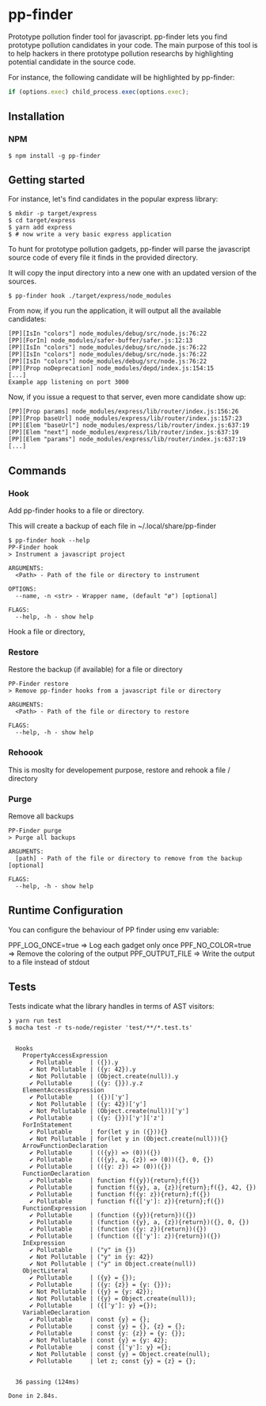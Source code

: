 # pp-finder

Prototype pollution finder tool for javascript. pp-finder lets you find prototype pollution candidates in your code. The main purpose of this tool is to help hackers in there prototype pollution researchs by highlighting potential candidate in the source code.

For instance, the following candidate will be highlighted by pp-finder:

```javascript
if (options.exec) child_process.exec(options.exec);
```

## Installation

### NPM
```shell
$ npm install -g pp-finder
```


## Getting started

For instance, let's find candidates in the popular express library:

```
$ mkdir -p target/express
$ cd target/express
$ yarn add express
$ # now write a very basic express application
```

To hunt for prototype pollution gadgets, pp-finder will parse the javascript source code of every file it finds in the provided directory.

It will copy the input directory into a new one with an updated version of the sources.

```shell
$ pp-finder hook ./target/express/node_modules
```

From now, if you run the application, it will output all the available candidates:

```
[PP][IsIn "colors"] node_modules/debug/src/node.js:76:22
[PP][ForIn] node_modules/safer-buffer/safer.js:12:13
[PP][IsIn "colors"] node_modules/debug/src/node.js:76:22
[PP][IsIn "colors"] node_modules/debug/src/node.js:76:22
[PP][IsIn "colors"] node_modules/debug/src/node.js:76:22
[PP][Prop noDeprecation] node_modules/depd/index.js:154:15
[...]
Example app listening on port 3000
```

Now, if you issue a request to that server, even more candidate show up:

```
[PP][Prop params] node_modules/express/lib/router/index.js:156:26
[PP][Prop baseUrl] node_modules/express/lib/router/index.js:157:23
[PP][Elem "baseUrl"] node_modules/express/lib/router/index.js:637:19
[PP][Elem "next"] node_modules/express/lib/router/index.js:637:19
[PP][Elem "params"] node_modules/express/lib/router/index.js:637:19
[...]
```


## Commands

### Hook

Add pp-finder hooks to a file or directory.

This will create a backup of each file in ~/.local/share/pp-finder

```shell
$ pp-finder hook --help                                                                                                                                                                              PP-Finder hook
> Instrument a javascript project

ARGUMENTS:
  <Path> - Path of the file or directory to instrument

OPTIONS:
  --name, -n <str> - Wrapper name, (default "ø") [optional]

FLAGS:
  --help, -h - show help
```

Hook a file or directory,

### Restore

Restore the backup (if available) for a file or directory


```shell
PP-Finder restore
> Remove pp-finder hooks from a javascript file or directory

ARGUMENTS:
  <Path> - Path of the file or directory to restore

FLAGS:
  --help, -h - show help
```

### Rehoook

This is moslty for developement purpose, restore and rehook a file / directory

### Purge

Remove all backups

```
PP-Finder purge
> Purge all backups

ARGUMENTS:
  [path] - Path of the file or directory to remove from the backup [optional]

FLAGS:
  --help, -h - show help
```



## Runtime Configuration

You can configure the behaviour of PP finder using env variable:

PPF_LOG_ONCE=true => Log each gadget only once
PPF_NO_COLOR=true => Remove the coloring of the output
PPF_OUTPUT_FILE => Write the output to a file instead of stdout


## Tests

Tests indicate what the library handles in terms of AST visitors:

```
❯ yarn run test
$ mocha test -r ts-node/register 'test/**/*.test.ts'


  Hooks
    PropertyAccessExpression
      ✔ Pollutable     | ({}).y
      ✔ Not Pollutable | ({y: 42}).y
      ✔ Not Pollutable | (Object.create(null)).y
      ✔ Pollutable     | ({y: {}}).y.z
    ElementAccessExpression
      ✔ Pollutable     | ({})['y']
      ✔ Not Pollutable | ({y: 42})['y']
      ✔ Not Pollutable | (Object.create(null))['y']
      ✔ Pollutable     | ({y: {}})['y']['z']
    ForInStatement
      ✔ Pollutable     | for(let y in ({})){}
      ✔ Not Pollutable | for(let y in (Object.create(null))){}
    ArrowFunctionDeclaration
      ✔ Pollutable     | (({y}) => (0))({})
      ✔ Pollutable     | (({y}, a, {z}) => (0))({}, 0, {})
      ✔ Pollutable     | (({y: z}) => (0))({})
    FunctionDeclaration
      ✔ Pollutable     | function f({y}){return};f({})
      ✔ Pollutable     | function f({y}, a, {z}){return};f({}, 42, {})
      ✔ Pollutable     | function f({y: z}){return};f({})
      ✔ Pollutable     | function f({['y']: z}){return};f({})
    FunctionExpression
      ✔ Pollutable     | (function ({y}){return})({})
      ✔ Pollutable     | (function ({y}, a, {z}){return})({}, 0, {})
      ✔ Pollutable     | (function ({y: z}){return})({})
      ✔ Pollutable     | (function ({['y']: z}){return})({})
    InExpression
      ✔ Pollutable     | ("y" in {})
      ✔ Not Pollutable | ("y" in {y: 42})
      ✔ Not Pollutable | ("y" in Object.create(null))
    ObjectLiteral
      ✔ Pollutable     | ({y} = {});
      ✔ Pollutable     | ({y: {z}} = {y: {}});
      ✔ Not Pollutable | ({y} = {y: 42});
      ✔ Not Pollutable | ({y} = Object.create(null));
      ✔ Pollutable     | ({['y']: y} ={});
    VariableDeclaration
      ✔ Pollutable     | const {y} = {};
      ✔ Pollutable     | const {y} = {}, {z} = {};
      ✔ Pollutable     | const {y: {z}} = {y: {}};
      ✔ Not Pollutable | const {y} = {y: 42};
      ✔ Pollutable     | const {['y']: y} ={};
      ✔ Not Pollutable | const {y} = Object.create(null);
      ✔ Pollutable     | let z; const {y} = {z} = {};


  36 passing (124ms)

Done in 2.84s.
```
